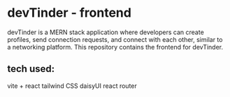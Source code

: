 # devTinder - frontend

devTinder is a MERN stack application where developers can create profiles, send connection requests, and connect with each other, similar to a networking platform. This repository contains the frontend for devTinder.


## tech used:

vite + react
tailwind CSS
daisyUI
react router